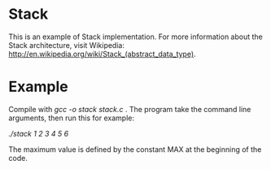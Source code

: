 Stack
=====

This is an example of Stack implementation.
For more information about the Stack architecture, visit Wikipedia: http://en.wikipedia.org/wiki/Stack_(abstract_data_type).

Example
====

Compile with <i>gcc -o stack stack.c</i> .
The program take the command line arguments, then run this for example:

<i>./stack 1 2 3 4 5 6</i>

The maximum value is defined by the constant MAX at the beginning of the code.

